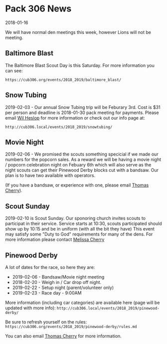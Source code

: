 # Pack 306 News #
2018-01-16

We will have normal den meetings this week, however Lions will not be meeting.

## Baltimore Blast ##
The Baltimore Blast Scout Day is this Saturday. For more information you can see:

`https://cub306.org/events/2018_2019/baltimore_blast/`

## Snow Tubing ##
2019-02-03 - Our annual Snow Tubing trip will be Feburary 3rd. Cost is $31 per person and deadline is 2018-01-30 pack meeting for payments. Please email [Wil Heslop](mailto:camping.cub306.org?subject=Snow%20Tubing) for more information or check out our info page at:

`http://cub306.local/events/2018_2019/snowtubing/`

## Movie Night ##
2019-02-06 - We promised the scouts something specicial if we made our numbers for the popcorn sales. As a reward we will be having a movie night / popcorn celebration night on Febuary 6th which will also serve as the night scouts can get their Pinewood Derby blocks cut with a bandsaw. Our plan is to have two available with operators.

(If you have a bandsaw, or experience with one, please email [Thomas Cherry](mailto:cubmaster@cub306.org?subject=Bandsaw)).

## Scout Sunday ##
2019-02-10 is Scout Sunday. Our sponoring church invites scouts to participat in their service. Service starts at 10:30, scouts participated should show up by 10:15 and be in uniform (with all the bit they have) This event may satisfy some "Duty to God" requirements for many of the dens. For more information please contact [Melissa Cherry](mailto:comchair@cub306.org?subject=Scout%20Sunday)

## Pinewood Derby ##
A lot of dates for the race, so here they are:

* 2019-02-06 - Bandsaw/Movie night meeting
* 2018-02-20 - Weigh in / Car drop off night.
* 2019-02-22 - Setup night (parent/volunteer only)
* 2019-02-23 - Race day - 9:00AM

More information (including car categories) are available here (page will be updated with more info):
`http://cub306.local/events/2018_2019/pinewood-derby/`

Be sure to refresh yourself on the rules:
`https://cub306.org/events/2018_2019/pinewood-derby/rules.md`

You can also email [Thomas Cherry](mailto:cubmaster@cub306.org?subject=Pinewood%Derby%Questions) for more information.